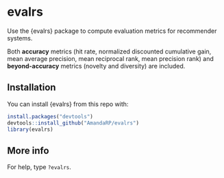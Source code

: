 
<!-- index.md is generated from index.Rmd. Please edit that file -->

# evalrs

Use the {evalrs} package to compute evaluation metrics for recommender
systems.

Both **accuracy** metrics (hit rate, normalized discounted cumulative
gain, mean average precision, mean reciprocal rank, mean precision rank)
and **beyond-accuracy** metrics (novelty and diversity) are included.

## Installation

You can install {evalrs} from this repo with:

``` r
install.packages("devtools")
devtools::install_github("AmandaRP/evalrs")
library(evalrs)
```

## More info

For help, type `?evalrs`.
